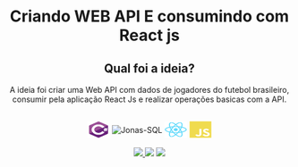 <h1 align="center">Criando WEB API E consumindo com React js </h1>

<h2 align="center">Qual foi a ideia?</h2>
<p align="center">A ideia foi criar uma Web API com dados de jogadores do futebol brasileiro, consumir pela aplicação React Js e realizar operações basicas com a API. </p>

<div style="display: inline_block" align = "center"><br>
<img align="center" alt="Jonas-C#" height="30" width="40" src="https://raw.githubusercontent.com/devicons/devicon/master/icons/csharp/csharp-original.svg">
<img align ="center" alt = "Jonas-SQL" height "20" width "30"  src="https://img.icons8.com/color/38/000000/microsoft-sql-server.png">
<img align="center" alt="Jonas-React" height="30" width="40" src="https://raw.githubusercontent.com/devicons/devicon/master/icons/react/react-original.svg">
<img align="center" alt="Jonas-Js" height="30" width="40" src="https://raw.githubusercontent.com/devicons/devicon/master/icons/javascript/javascript-plain.svg">
</div>

<div style="display: inline_block" align = "center"><br>
<a href="https://docs.microsoft.com/pt-br/dotnet/csharp/>" target="_blank"> <img src="https://img.shields.io/static/v1?label=Framework&message=.NET Core 5.0.0&color=purple"  </a>
<a href="https://docs.microsoft.com/pt-br/ef/" target="_blank"> <img src="https://img.shields.io/static/v1?label=Framework&message=Entity Framework&color=blue"></a>
<a href="https://docs.microsoft.com/pt-br/ef/" target="_blank"> <img src="https://img.shields.io/static/v1?label=Framework&message=React.Js&color=blue"></a>
  



